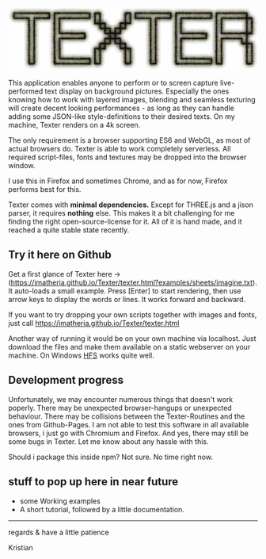 
![TEXTER](https://github.com/imatheria/Texter/blob/main/images/texter_inv.jpg)

This application enables anyone to perform or to screen capture live-performed text display on background pictures. Especially the ones knowing how to work with layered images, blending and seamless texturing will create decent looking performances - as long as they can handle adding some JSON-like style-definitions to their desired texts. On my machine, Texter renders on a 4k screen.

The only requirement is a browser supporting ES6 and WebGL, as most of actual browsers do. Texter is able to work completely serverless. All required script-files, fonts and textures may be dropped into the browser window.

I use this in Firefox and sometimes Chrome, and as for now, Firefox performs best for this.

Texter comes with **minimal dependencies.** Except for THREE.js and a jison parser, it requires **nothing** else. This makes it a bit challenging for me finding the right open-source-license for it. All of it is hand made, and it reached a quite stable state recently.


## Try it here on Github

Get a first glance of Texter here -> (https://imatheria.github.io/Texter/texter.html?examples/sheets/imagine.txt). It auto-loads a small example. Press \[Enter\] to start rendering, then use arrow keys to display the words or lines. It works forward and backward.

If you want to try dropping your own scripts together with images and fonts, just call <a href="https://imatheria.github.io/Texter/texter.html" target="_blank">https://imatheria.github.io/Texter/texter.html</a>

Another way of running it would be on your own machine via localhost. Just download the files and make them available on a static webserver on your machine. On Windows [HFS](http://www.rejetto.com/hfs/) works quite well.


## Development progress

Unfortunately, we may encounter numerous things that doesn't work poperly. There may be unexpected browser-hangups or unexpected behaviour. There may be collisions between the Texter-Routines and the ones from Github-Pages. I am not able to test this software in all available browsers, i just go with Chromium and Firefox. And yes, there may still be some bugs in Texter. Let me know about any hassle with this. 

Should i package this inside npm? Not sure. No time right now.


## stuff to pop up here in near future

* some Working examples
* A short tutorial, followed by a little documentation. 


---

regards & have a little patience

Kristian
